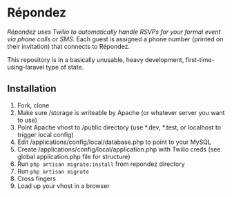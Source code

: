 Répondez
========

_Répondez uses Twilio to automatically handle RSVPs for your formal event via phone calls or SMS._
Each guest is assigned a phone number (printed on their invitation) that connects to Répondez.

This repository is in a basically unusable, heavy development, first-time-using-laravel type of state.

## Installation

1. Fork, clone
2. Make sure /storage is writeable by Apache (or whatever server you want to use)
3. Point Apache vhost to /public directory (use *.dev, *.test, or localhost to trigger local config)
4. Edit /applications/config/local/database.php to point to your MySQL
5. Create /applications/config/local/application.php with Twilio creds (see global application.php file for structure)
6. Run `php artisan migrate:install` from repondez directory
7. Run `php artisan migrate`
8. Cross fingers
9. Load up your vhost in a browser
